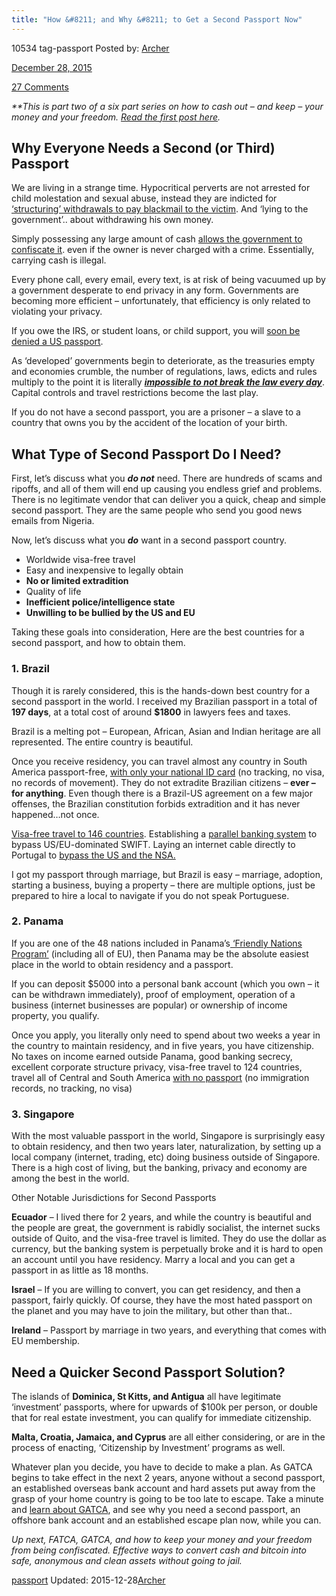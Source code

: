 ```yaml
---
title: "How &#8211; and Why &#8211; to Get a Second Passport Now"
---
```


10534  tag-passport
Posted by: <a href="https://www.deepdotweb.com/author/archer/" title="">Archer 

<span>December 28, 2015</span>

<span><a href="https://www.deepdotweb.com/2015/12/28/get-second-passport-now/#comments">27 Comments</a></span>


<p><em>**This is part two of a six part series on how to cash out &#8211; and keep &#8211; your money and your freedom. <a href="https://www.deepdotweb.com/2015/12/23/cashing-out-what-is-your-strategy/">Read the first post here</a>.</em></p>
<h2>Why Everyone Needs a Second (or Third) Passport</h2>
<p>We are living in a strange time. Hypocritical perverts are not arrested for child molestation and sexual abuse, instead they are indicted for<a href="http://www.wsj.com/articles/former-house-speaker-dennis-hastert-indicted-1432849134" target="_blank"> &#8216;structuring&#8217; withdrawals to pay blackmail to the victim</a>. And &#8216;lying to the government&#8217;.. about withdrawing his own money.</p>
<p>Simply possessing any large amount of cash <a href="http://www.peoplespunditdaily.com/public-policy/2015/04/28/policing-for-profit-legal-stealing-government-civil-asset-forfeiture/" target="_blank">allows the government to confiscate it</a>. even if the owner is never charged with a crime. Essentially, carrying cash is illegal.</p>
<p>Every phone call, every email, every text, is at risk of being vacuumed up by a government desperate to end privacy in any form. Governments are becoming more efficient &#8211; unfortunately, that efficiency is only related to violating your privacy.</p>
<p>If you owe the IRS, or student loans, or child support, you will <a href="http://www.forbes.com/sites/robertwood/2015/02/05/coming-soon-no-travel-or-passport-if-you-owe-irs/" target="_blank">soon be denied a US passport</a>.</p>
<p>As &#8216;developed&#8217; governments begin to deteriorate, as the treasuries empty and economies crumble, the number of regulations, laws, edicts and rules multiply to the point it is literally <a href="http://www.washingtonsblog.com/2013/10/you-break-the-law-every-day-without-even-knowing-it.html" target="_blank"><em><strong>impossible to not break the law every day</strong></em></a>. Capital controls and travel restrictions become the last play.</p>
<p>If you do not have a second passport, you are a prisoner &#8211; a slave to a country that owns you by the accident of the location of your birth.</p>
<h2>What Type of Second Passport Do I Need?</h2>
<p>First, let&#8217;s discuss what you <em><strong>do not</strong></em> need. There are hundreds of scams and ripoffs, and all of them will end up causing you endless grief and problems. There is no legitimate vendor that can deliver you a quick, cheap and simple second passport. They are the same people who send you good news emails from Nigeria.</p>
<p>Now, let&#8217;s discuss what you <strong><em>do</em></strong> want in a second passport country.</p>
<ul>
<li>Worldwide visa-free travel</li>
<li>Easy and inexpensive to legally obtain</li>
<li><strong>No or limited extradition</strong></li>
<li>Quality of life</li>
<li><strong>Inefficient police/intelligence state</strong></li>
<li><strong>Unwilling to be bullied by the US and EU</strong></li>
</ul>
<p>Taking these goals into consideration, Here are the best countries for a second passport, and how to obtain them.</p>
<h3>1. Brazil</h3>
<p>Though it is rarely considered, this is the hands-down best country for a second passport in the world. I received my Brazilian passport in a total of <strong>197 days</strong>, at a total cost of around <strong>$1800</strong> in lawyers fees and taxes.</p>
<p>Brazil is a melting pot &#8211; European, African, Asian and Indian heritage are all represented. The entire country is beautiful.</p>
<p>Once you receive residency, you can travel almost any country in South America passport-free, <a href="http://en.wikipedia.org/wiki/Brazilian_passport" target="_blank">with only your national ID card</a> (no tracking, no visa, no records of movement). They do not extradite Brazilian citizens &#8211; <strong>ever &#8211; for anything</strong>. Even though there is a Brazil-US agreement on a few major offenses, the Brazilian constitution forbids extradition and it has never happened&#8230;not once.</p>
<p><a href="http://en.wikipedia.org/wiki/Visa_requirements_for_Brazilian_citizens" target="_blank">Visa-free travel to 146 countries</a>. Establishing a <a href="http://emergingequity.org/2015/05/29/russia-proposes-brics-alternative-to-swift-global-payment-system/" target="_blank">parallel banking system</a> to bypass US/EU-dominated SWIFT. Laying an internet cable directly to Portugal to <a href="http://www.ibtimes.com/brazil-builds-internet-cable-portugal-avoid-nsa-surveillance-1717417" target="_blank">bypass the US and the NSA.</a></p>
<p>I got my passport through marriage, but Brazil is easy &#8211; marriage, adoption, starting a business, buying a property &#8211; there are multiple options, just be prepared to hire a local to navigate if you do not speak Portuguese.</p>
<h3>2. Panama</h3>
<p>If you are one of the 48 nations included in Panama&#8217;s<a href="http://panama-immigration-services.com/panama-friendly-nations-visa/"> &#8216;Friendly Nations Program&#8217;</a> (including all of EU), then Panama may be the absolute easiest place in the world to obtain residency and a passport.</p>
<p>If you can deposit $5000 into a personal bank account (which you own &#8211; it can be withdrawn immediately), proof of employment, operation of a business (internet businesses are popular) or ownership of income property, you qualify.</p>
<p>Once you apply, you literally only need to spend about two weeks a year in the country to maintain residency, and in five years, you have citizenship. No taxes on income earned outside Panama, good banking secrecy, excellent corporate structure privacy, visa-free travel to 124 countries, travel all of Central and South America <a href="http://en.wikipedia.org/wiki/Visa_requirements_for_Panamanian_citizens">with no passport</a> (no immigration records, no tracking, no visa)</p>
<h3>3. Singapore</h3>
<p>With the most valuable passport in the world, Singapore is surprisingly easy to obtain residency, and then two years later, naturalization, by setting up a local company (internet, trading, etc) doing business outside of Singapore. There is a high cost of living, but the banking, privacy and economy are among the best in the world.</p>
<p>Other Notable Jurisdictions for Second Passports</p>
<p><strong>Ecuador</strong> &#8211; I lived there for 2 years, and while the country is beautiful and the people are great, the government is rabidly socialist, the internet sucks outside of Quito, and the visa-free travel is limited. They do use the dollar as currency, but the banking system is perpetually broke and it is hard to open an account until you have residency. Marry a local and you can get a passport in as little as 18 months.</p>
<p><strong>Israel</strong> &#8211; If you are willing to convert, you can get residency, and then a passport, fairly quickly. Of course, they have the most hated passport on the planet and you may have to join the military, but other than that..</p>
<p><strong>Ireland</strong> &#8211; Passport by marriage in two years, and everything that comes with EU membership.</p>
<h2>Need a Quicker Second Passport Solution?</h2>
<p>The islands of <strong>Dominica, St Kitts, and Antigua</strong> all have legitimate &#8216;investment&#8217; passports, where for upwards of $100k per person, or double that for real estate investment, you can qualify for immediate citizenship.</p>
<p><strong>Malta, Croatia, Jamaica, and Cyprus</strong> are all either considering, or are in the process of enacting, &#8216;Citizenship by Investment&#8217; programs as well.</p>
<p>Whatever plan you decide, you have to decide to make a plan. As GATCA begins to take effect in the next 2 years, anyone without a second passport, an established overseas bank account and hard assets put away from the grasp of your home country is going to be too late to escape. Take a minute and <a href="http://www.mondaq.com/x/388362/offshore+financial+centres/Dont+Get+Snowed+In+By+GATCA">learn about GATCA</a>, and see why you need a second passport, an offshore bank account and an established escape plan now, while you can.</p>
<p><em>Up next, FATCA, GATCA, and how to keep your money and your freedom from being confiscated. Effective ways to convert cash and bitcoin into safe, anonymous and clean assets without going to jail.</em></p>
</div>
<a href="https://www.deepdotweb.com/tag/passport/" rel="tag">passport</a></span> 
Updated: 2015-12-28<a href="https://www.deepdotweb.com/author/archer/" title="Posts by Archer" rel="author">Archer</a></strong></div>

